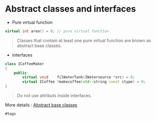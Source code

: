 # Abstract classes and interfaces

* Pure virtual function

```cpp
virtual int area() = 0; // pure virtual function
```

> Classes that contain at least one pure virtual function are known as abstract base classes.

* Interfaces

```cpp
class ICoffeeMaker
{
	public:
		virtual void	filWaterTank(IWatersource *src) = 0;
		virtual ICoffee	*makecoffee(std::string const &type) = 0;
}
```
> Do not use attributs inside interfaces.

More details : [Abstract base classes](https://cplusplus.com/doc/tutorial/polymorphism/)

    #tags

